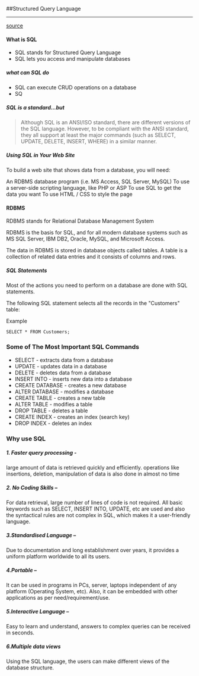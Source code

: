 ##Structured Query Language
***
[source](https://www.w3schools.com/sql/sql_intro.asp)

#### What is SQL
- SQL stands for Structured Query Language
- SQL lets you access and manipulate databases

##### what can SQL do
- SQL can execute CRUD operations on a database
- SQ

##### SQL is a standard...but
>Although SQL is an ANSI/ISO standard, there are different versions of the SQL language.
However, to be compliant with the ANSI standard, they all support at least the major commands (such as SELECT, UPDATE, DELETE, INSERT, WHERE) in a similar manner.

##### Using SQL in Your Web Site
To build a web site that shows data from a database, you will need:

An RDBMS database program (i.e. MS Access, SQL Server, MySQL)
To use a server-side scripting language, like PHP or ASP
To use SQL to get the data you want
To use HTML / CSS to style the page

#### RDBMS
RDBMS stands for Relational Database Management System

RDBMS is the basis for SQL, and for all modern database systems such as MS SQL Server, IBM DB2, Oracle, MySQL, and Microsoft Access.

The data in RDBMS is stored in database objects called tables. A table is a collection of related data entries and it consists of columns and rows.


##### SQL Statements
Most of the actions you need to perform on a database are done with SQL statements.

The following SQL statement selects all the records in the "Customers" table:

Example
```
SELECT * FROM Customers;
```

### Some of The Most Important SQL Commands
- SELECT - extracts data from a database
- UPDATE - updates data in a database
- DELETE - deletes data from a database
- INSERT INTO - inserts new data into a database
- CREATE DATABASE - creates a new database
- ALTER DATABASE - modifies a database
- CREATE TABLE - creates a new table
- ALTER TABLE - modifies a table
- DROP TABLE - deletes a table
- CREATE INDEX - creates an index (search key)
- DROP INDEX - deletes an index

### Why use SQL
##### 1. Faster query processing -
large amount of data is retrieved quickly and efficiently. operations like insertions, deletion, manipulation of data is also done in almost no time
##### 2. No Coding Skills –
For data retrieval, large number of lines of code is not required. All basic keywords such as SELECT, INSERT INTO, UPDATE, etc are used and also the syntactical rules are not complex in SQL, which makes it a user-friendly language.
##### 3.Standardised Language –
Due to documentation and long establishment over years, it provides a uniform platform worldwide to all its users.
##### 4.Portable –
It can be used in programs in PCs, server, laptops independent of any platform (Operating System, etc). Also, it can be embedded with other applications as per need/requirement/use.
##### 5.Interactive Language –
Easy to learn and understand, answers to complex queries can be received in seconds.
##### 6.Multiple data views
Using the SQL language, the users can make different views of the database structure.
